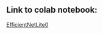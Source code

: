 ## Link to colab notebook:
[EfficientNetLite0](https://colab.research.google.com/drive/1wvQXDAjJmifad90ZVC6V_QKXgtd2RsqH#scrollTo=CR35kZpYDH1L)